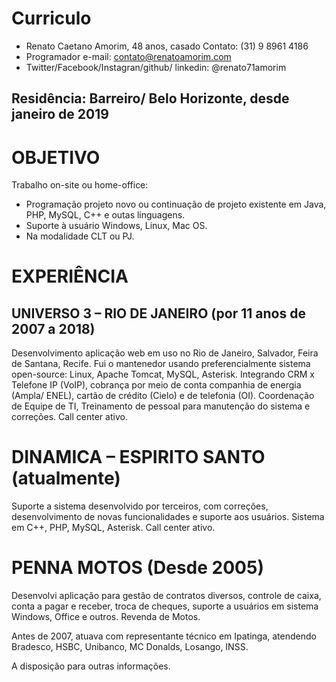# Curriculo

- Renato Caetano Amorim, 48 anos, casado	Contato: (31) 9 8961 4186 
- Programador	e-mail: contato@renatoamorim.com
- Twitter/Facebook/Instagran/github/ linkedin: @renato71amorim 


Residência: Barreiro/ Belo Horizonte, desde janeiro de 2019
------------------------------------------------------------

# OBJETIVO
Trabalho on-site ou home-office: 
- Programação projeto novo ou continuação de projeto existente em Java, PHP, MySQL, C++ e outas linguagens.
- Suporte à usuário Windows, Linux, Mac OS. 
- Na modalidade CLT ou PJ.

# EXPERIÊNCIA
UNIVERSO 3 – RIO DE JANEIRO (por 11 anos de 2007 a 2018)
--------------------------------------------------------
Desenvolvimento aplicação web em uso no Rio de Janeiro, Salvador, Feira de Santana, Recife. Fui o mantenedor usando preferencialmente sistema open-source: Linux, Apache Tomcat, MySQL, Asterisk. Integrando CRM x Telefone IP (VoIP), cobrança por meio de conta companhia de energia (Ampla/ ENEL), cartão de crédito (Cielo) e de telefonia (OI). Coordenação de Equipe de TI, Treinamento de pessoal para manutenção do sistema e correções. Call center ativo.

# DINAMICA – ESPIRITO SANTO (atualmente)
Suporte a sistema desenvolvido por terceiros, com correções, desenvolvimento de novas funcionalidades e suporte aos usuários. Sistema em C++, PHP, MySQL, Asterisk. Call center ativo.

# PENNA MOTOS (Desde 2005)
Desenvolvi aplicação para gestão de contratos diversos, controle de caixa, conta a pagar e receber, troca de cheques, suporte a usuários em sistema Windows, Office e outros. Revenda de Motos.

Antes de 2007, atuava com representante técnico em Ipatinga, atendendo Bradesco, HSBC, Unibanco, MC Donalds, Losango, INSS.


A disposição para outras informações.
